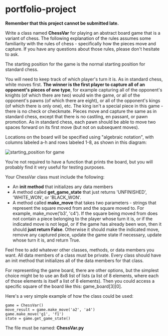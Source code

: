 # portfolio-project

**Remember that this project cannot be submitted late.**

Write a class named **ChessVar** for playing an abstract board game that is a variant of chess. The following explanation of the rules assumes some familiarity with the rules of chess - specifically how the pieces move and capture. If you have any questions about those rules, please don't hesitate to ask.

The starting position for the game is the normal starting position for standard chess.

You will need to keep track of which player's turn it is. As in standard chess, white moves first. **The winner is the first player to capture all of an opponent's pieces of one type**, for example capturing all of the opponent's knights (of which there are two) would win the game, or all of the opponent's pawns (of which there are eight), or all of the opponent's kings (of which there is only one), etc. The king isn't a special piece in this game - there is no check or checkmate. Pieces move and capture the same as in standard chess, except that there is no castling, en passant, or pawn promotion. As in standard chess, each pawn should be able to move two spaces forward on its first move (but not on subsequent moves).

Locations on the board will be specified using "algebraic notation", with columns labeled a-h and rows labeled 1-8, as shown in this diagram:

![starting_position for game](https://github.com/rrajput22/portfolio-rrajput22/assets/102693224/95ee80f2-3d16-4770-98d4-f8c63ed0d934)

You're not required to have a function that prints the board, but you will probably find it very useful for testing purposes.

Your ChessVar class must include the following:
* An **init method** that initializes any data members
* A method called **get_game_state** that just returns 'UNFINISHED', 'WHITE_WON', or 'BLACK_WON'.
* A method called **make_move** that takes two parameters - strings that represent the square moved from and the square moved to.  For example, make_move('b3', 'c4').  If the square being moved from does not contain a piece belonging to the player whose turn it is, or if the indicated move is not legal, or if the game has already been won, then it should **just return False**.  Otherwise it should make the indicated move, remove any captured piece, update the game state if necessary, update whose turn it is, and return True.

Feel free to add whatever other classes, methods, or data members you want.  All data members of a class must be private.  Every class should have an init method that initializes all of the data members for that class.

For representing the game board, there are other options, but the simplest choice might be to use an 8x8 list of lists (a list of 8 elements, where each of those elements is itself a list of 8 elements). Then you could access a specific square of the board like this: game_board[3][0].

Here's a very simple example of how the class could be used:
```
game = ChessVar()
move_result = game.make_move('a2', 'a4')
game.make_move('g1', 'f1')
state = game.get_game_state()
```
The file must be named: **ChessVar.py**
